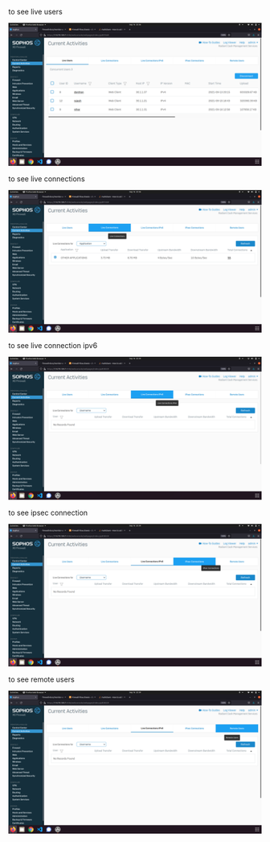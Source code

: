 to see live users

![](_1.png)

to see live connections

![](_2.png)

to see live connection ipv6

![](_3.png)

to see ipsec connection 

![](_4.png)

to see remote users

![](_5.png)
